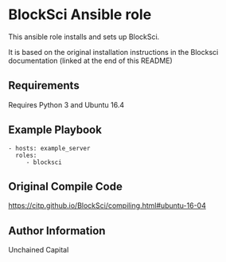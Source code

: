BlockSci Ansible role
=====================

This ansible role installs and sets up BlockSci.

It is based on the original installation instructions in the Blocksci documentation (linked at the end of this README)

Requirements
------------

Requires Python 3 and Ubuntu 16.4

Example Playbook
----------------

    - hosts: example_server
      roles:
         - blocksci

Original Compile Code
--------------------

https://citp.github.io/BlockSci/compiling.html#ubuntu-16-04

Author Information
------------------

Unchained Capital

